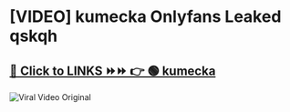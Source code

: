 
 # [VIDEO] kumecka Onlyfans Leaked qskqh

## <h2><a href="https://clipsfans.com/kumecka&ref=git">🔗 Click to LINKS ⏩⏩ 👉 🟢 kumecka </a></h2>

<a href="https://clipsfans.com/kumecka&ref=git" rel="nofollow" data-target="animated-image.originalLink"><img src="https://i.ibb.co.com/xMMVF88/686577567.gif" alt="Viral Video Original" style="max-width: 100%; display: inline-block;" data-target="animated-image.originalImage"></a>

